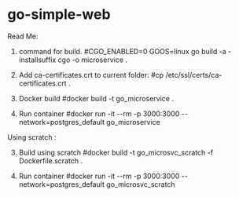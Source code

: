# go-simple-web

Read Me:
1) command for build.
#CGO_ENABLED=0 GOOS=linux go build -a -installsuffix cgo -o microservice .

2) Add ca-certificates.crt to current folder: 
#cp /etc/ssl/certs/ca-certificates.crt .

3) Docker build
#docker build -t go_microservice .

4) Run container
#docker run -it --rm -p 3000:3000 --network=postgres_default go_microservice

Using scratch :

3) Build using scratch
#docker build -t go_microsvc_scratch -f Dockerfile.scratch .

4) Run container
#docker run -it --rm -p 3000:3000 --network=postgres_default go_microsvc_scratch
